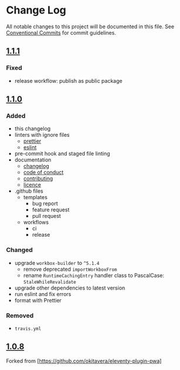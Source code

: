 # Change Log

All notable changes to this project will be documented in this file.
See [Conventional Commits](https://conventionalcommits.org) for commit guidelines.

## [1.1.1]

### Fixed

- release workflow: publish as public package

## [1.1.0]

### Added

- this changelog
- linters with ignore files
  - [prettier](.prettierrc.yml)
  - [eslint](.eslintrc.yml)
- pre-commit hook and staged file linting
- documentation
  - [changelog](CHANGELOG.md)
  - [code of conduct](CODE_OF_CONDUCT.md)
  - [contributing](CONTRIBUTING.md)
  - [licence](LICENSE.md)
- .github files
  - templates
    - bug report
    - feature request
    - pull request
  - workflows
    - ci
    - release

### Changed

- upgrade `workbox-builder` to `^5.1.4`
  - remove deprecated `importWorkboxFrom`
  - rename `RuntimeCachingEntry` handler class to PascalCase: `StaleWhileRevalidate`
- upgrade other dependencies to latest version
- run eslint and fix errors
- format with Prettier

### Removed

- `travis.yml`

## [1.0.8]

Forked from [https://github.com/okitavera/eleventy-plugin-pwa]

[1.1.1]: https://github.com/pvds/eleventy-plugin-pwa/tree/1.1.1
[1.1.0]: https://github.com/pvds/eleventy-plugin-pwa/tree/1.1.0
[1.0.8]: https://github.com/okitavera/eleventy-plugin-pwa/tree/1.0.8
